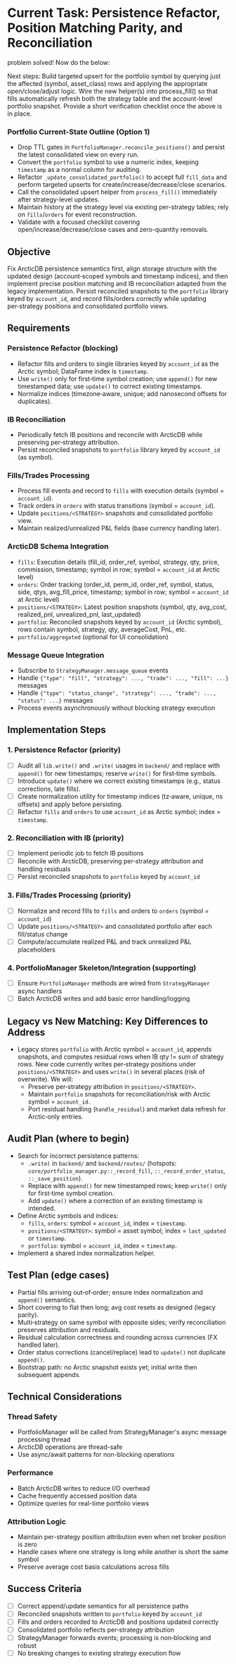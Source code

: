 # Current Task: Persistence Refactor, Position Matching Parity, and Reconciliation

problem solved! Now do the below:

Next steps:
Build targeted upsert for the portfolio symbol by querying just the affected (symbol, asset_class) rows and applying the appropriate open/close/adjust logic.
Wire the new helper(s) into process_fill() so that fills automatically refresh both the strategy table and the account-level portfolio snapshot.
Provide a short verification checklist once the above is in place.


### Portfolio Current-State Outline (Option 1)
- Drop TTL gates in `PortfolioManager.reconcile_positions()` and persist the latest consolidated view on every run.
- Convert the `portfolio` symbol to use a numeric index, keeping `timestamp` as a normal column for auditing.
- Refactor `_update_consolidated_portfolio()` to accept full `fill_data` and perform targeted upserts for create/increase/decrease/close scenarios.
- Call the consolidated upsert helper from `process_fill()` immediately after strategy-level updates.
- Maintain history at the strategy level via existing per-strategy tables; rely on `fills`/`orders` for event reconstruction.
- Validate with a focused checklist covering open/increase/decrease/close cases and zero-quantity removals.



## Objective
Fix ArcticDB persistence semantics first, align storage structure with the updated design (account‑scoped symbols and timestamp indices), and then implement precise position matching and IB reconciliation adapted from the legacy implementation. Persist reconciled snapshots to the `portfolio` library keyed by `account_id`, and record fills/orders correctly while updating per‑strategy positions and consolidated portfolio views.

## Requirements

### Persistence Refactor (blocking)
- Refactor fills and orders to single libraries keyed by `account_id` as the Arctic symbol; DataFrame index is `timestamp`.
- Use `write()` only for first‑time symbol creation; use `append()` for new timestamped data; use `update()` to correct existing timestamps.
- Normalize indices (timezone‑aware, unique; add nanosecond offsets for duplicates).

### IB Reconciliation
- Periodically fetch IB positions and reconcile with ArcticDB while preserving per‑strategy attribution.
- Persist reconciled snapshots to `portfolio` library keyed by `account_id` (as symbol).

### Fills/Trades Processing
- Process fill events and record to `fills` with execution details (symbol = `account_id`).
- Track orders in `orders` with status transitions (symbol = `account_id`).
- Update `positions/<STRATEGY>` snapshots and consolidated portfolio view.
- Maintain realized/unrealized P&L fields (base currency handling later).

### ArcticDB Schema Integration
- `fills`: Execution details (fill_id, order_ref, symbol, strategy, qty, price, commission, timestamp; symbol in row; symbol = `account_id` at Arctic level)
- `orders`: Order tracking (order_id, perm_id, order_ref, symbol, status, side, qtys, avg_fill_price, timestamp; symbol in row; symbol = `account_id` at Arctic level)
- `positions/<STRATEGY>`: Latest position snapshots (symbol, qty, avg_cost, realized_pnl, unrealized_pnl, last_updated)
- `portfolio`: Reconciled snapshots keyed by `account_id` (Arctic symbol), rows contain symbol, strategy, qty, averageCost, PnL, etc.
- `portfolio/aggregated` (optional for UI consolidation)

### Message Queue Integration
- Subscribe to `StrategyManager.message_queue` events
- Handle `{"type": "fill", "strategy": ..., "trade": ..., "fill": ...}` messages
- Handle `{"type": "status_change", "strategy": ..., "trade": ..., "status": ...}` messages
- Process events asynchronously without blocking strategy execution

## Implementation Steps

### 1. Persistence Refactor (priority)
- [ ] Audit all `lib.write()` and `.write(` usages in `backend/` and replace with `append()` for new timestamps; reserve `write()` for first‑time symbols.
- [ ] Introduce `update()` where we correct existing timestamps (e.g., status corrections, late fills).
- [ ] Create normalization utility for timestamp indices (tz‑aware, unique, ns offsets) and apply before persisting.
- [ ] Refactor `fills` and `orders` to use `account_id` as Arctic symbol; index = `timestamp`.

### 2. Reconciliation with IB (priority)
- [ ] Implement periodic job to fetch IB positions
- [ ] Reconcile with ArcticDB, preserving per‑strategy attribution and handling residuals
- [ ] Persist reconciled snapshots to `portfolio` keyed by `account_id`

### 3. Fills/Trades Processing (priority)
- [ ] Normalize and record fills to `fills` and orders to `orders` (symbol = `account_id`)
- [ ] Update `positions/<STRATEGY>` and consolidated portfolio after each fill/status change
- [ ] Compute/accumulate realized P&L and track unrealized P&L placeholders

### 4. PortfolioManager Skeleton/Integration (supporting)
- [ ] Ensure `PortfolioManager` methods are wired from `StrategyManager` async handlers
- [ ] Batch ArcticDB writes and add basic error handling/logging

## Legacy vs New Matching: Key Differences to Address
- Legacy stores `portfolio` with Arctic symbol = `account_id`, appends snapshots, and computes residual rows when IB qty != sum of strategy rows. New code currently writes per‑strategy positions under `positions/<STRATEGY>` and uses `write()` in several places (risk of overwrite). We will:
  - Preserve per‑strategy attribution in `positions/<STRATEGY>`.
  - Maintain `portfolio` snapshots for reconciliation/risk with Arctic symbol = `account_id`.
  - Port residual handling (`handle_residual`) and market data refresh for Arctic‑only entries.

## Audit Plan (where to begin)
- Search for incorrect persistence patterns:
  - `.write(` in `backend/` and `backend/routes/` (hotspots: `core/portfolio_manager.py::_record_fill`, `::_record_order_status`, `::_save_position`).
  - Replace with `append()` for new timestamped rows; keep `write()` only for first‑time symbol creation.
  - Add `update()` where a correction of an existing timestamp is intended.
- Define Arctic symbols and indices:
  - `fills`, `orders`: symbol = `account_id`, index = `timestamp`.
  - `positions/<STRATEGY>`: symbol = asset symbol; index = `last_updated` or `timestamp`.
  - `portfolio`: symbol = `account_id`, index = `timestamp`.
- Implement a shared index normalization helper.

## Test Plan (edge cases)
- Partial fills arriving out‑of‑order; ensure index normalization and `append()` semantics.
- Short covering to flat then long; avg cost resets as designed (legacy parity).
- Multi‑strategy on same symbol with opposite sides; verify reconciliation preserves attribution and residuals.
- Residual calculation correctness and rounding across currencies (FX handled later).
- Order status corrections (cancel/replace) lead to `update()` not duplicate `append()`.
- Bootstrap path: no Arctic snapshot exists yet; initial write then subsequent appends.

## Technical Considerations

### Thread Safety
- PortfolioManager will be called from StrategyManager's async message processing thread
- ArcticDB operations are thread-safe
- Use async/await patterns for non-blocking operations

### Performance
- Batch ArcticDB writes to reduce I/O overhead
- Cache frequently accessed position data
- Optimize queries for real-time portfolio views

### Attribution Logic
- Maintain per-strategy position attribution even when net broker position is zero
- Handle cases where one strategy is long while another is short the same symbol
- Preserve average cost basis calculations across fills

## Success Criteria
- [ ] Correct append/update semantics for all persistence paths
- [ ] Reconciled snapshots written to `portfolio` keyed by `account_id`
- [ ] Fills and orders recorded to ArcticDB and positions updated correctly
- [ ] Consolidated portfolio reflects per‑strategy attribution
- [ ] StrategyManager forwards events; processing is non‑blocking and robust
- [ ] No breaking changes to existing strategy execution flow
